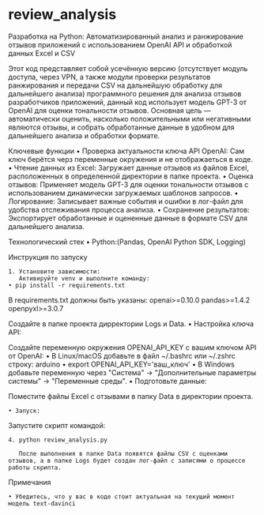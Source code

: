 # review_analysis
Разработка на Python: Автоматизированный анализ и ранжирование отзывов приложений с использованием OpenAI API и обработкой данных Excel и CSV

Этот код  представляет собой усечённую версию (отсутствует модуль доступа, через VPN, а также модули проверки результатов ранжирования и передачи CSV  на дальнейшую обработку для дальнейшего  анализа) программного решения для анализа отзывов разработчиков приложений,  данный код использует модель GPT-3 от OpenAI для оценки тональности отзывов. 
Основная цель — автоматически оценить, насколько положительными или негативными являются отзывы, и собрать обработанные данные в удобном для дальнейшего  анализа и обработки формате.

Ключевые функции
    • Проверка актуальности ключа API OpenAI: Сам ключ берётся черз переменные окружения и не отображаеться в коде.
    • Чтение данных из Excel: Загружает данные отзывов из файлов Excel, расположенных в определенной директории в папке проекта.
    • Оценка отзывов: Применяет модель GPT-3 для оценки тональности отзывов с использованием динамически загружаемых шаблонов запросов.
    • Логирование: Записывает важные события и ошибки в лог-файл для удобства отслеживания процесса анализа.
    • Сохранение результатов: Экспортирует обработанные и оцененные данные в формате CSV для дальнейшего анализа.

Технологический стек
    • Python:(Pandas, OpenAI Python SDK, Logging)

Инструкция по запуску

    1. Установите зависимости:
       Активируйте venv и выполните команду:
    • pip install -r requirements.txt

В requirements.txt должны быть указаны:
openai>=0.10.0
pandas>=1.4.2
openpyxl>=3.0.7

Создайте в папке проекта дирректории Logs и Data.
    • Настройка ключа API:

Создайте переменную окружения OPENAI_API_KEY с вашим ключом API от OpenAI:
    • В Linux/macOS добавьте в файл ~/.bashrc или ~/.zshrc строку:
      arduino
    • export OPENAI_API_KEY='ваш_ключ'
    • В Windows добавьте переменную через "Система" -> "Дополнительные параметры системы" -> "Переменные среды".
    • Подготовьте данные:

Поместите файлы Excel с отзывами в папку Data в директории проекта.
    
    • Запуск:

Запустите скрипт командой:
    
    4. python review_analysis.py
       
       После выполнения в папке Data появятся файлы CSV с оценками отзывов, а в папке Logs будет создан лог-файл с записями о процессе работы скрипта.

Примечания
    
    • Убедитесь, что у вас в коде стоит актуальная на текущий момент модель text-davinci
